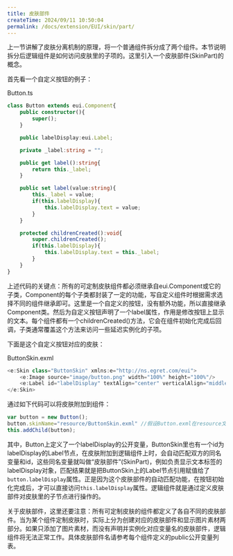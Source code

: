 ```yaml
---
title: 皮肤部件
createTime: 2024/09/11 10:50:04
permalink: /docs/extension/EUI/skin/part/
---
```

上一节讲解了皮肤分离机制的原理，将一个普通组件拆分成了两个组件。本节说明拆分后逻辑组件是如何访问皮肤里的子项的。这里引入一个皮肤部件(SkinPart)的概念。

首先看一个自定义按钮的例子： 

Button.ts

~~~ typescript
class Button extends eui.Component{
    public constructor(){
        super();
    }

    public labelDisplay:eui.Label;

    private _label:string = "";

    public get label():string{
        return this._label;
    }

    public set label(value:string){
        this._label = value;
        if(this.labelDisplay){
            this.labelDisplay.text = value;
        }
    }

    protected childrenCreated():void{
        super.childrenCreated();
        if(this.labelDisplay){
            this.labelDisplay.text = this._label;
        }
    }
}

~~~

上述代码的关键点：所有的可定制皮肤组件都必须继承自eui.Component或它的子类，Component的每个子类都封装了一定的功能，写自定义组件时根据需求选择不同的组件继承即可。这里是一个自定义的按钮，没有额外功能，所以直接继承Component类。然后为自定义按钮声明了一个label属性，作用是修改按钮上显示的文本。每个组件都有一个childrenCreated()方法，它会在组件初始化完成后回调，子类通常覆盖这个方法来访问一些延迟实例化的子项。

下面是这个自定义按钮对应的皮肤：

ButtonSkin.exml

~~~ typescript
<e:Skin class="ButtonSkin" xmlns:e="http://ns.egret.com/eui"> 
	<e:Image source="image/button.png" width="100%" height="100%"/> 
	<e:Label id="labelDisplay" textAlign="center" verticalAlign="middle" left="20" right="20" top="10" bottom="10"/> 
</e:Skin>
~~~

通过如下代码可以将皮肤附加到组件：

~~~ typescript
var button = new Button();
button.skinName="resource/ButtonSkin.exml" //假设Button.exml在resource文件夹下。
this.addChild(button);
~~~

其中，Button上定义了一个labelDisplay的公开变量，ButtonSkin里也有一个id为labelDisplay的Label节点，在皮肤附加到逻辑组件上时，会自动匹配双方的同名变量和id，这些同名变量就叫做“皮肤部件”(SkinPart)，例如负责显示文本标签的labelDisplay对象，匹配结果就是把ButtonSkin上的Label节点引用赋值给了`button.labelDisplay`属性。正是因为这个皮肤部件的自动匹配功能，在按钮初始化完成后，才可以直接访问`this.labelDisplay`属性。逻辑组件就是通过定义皮肤部件对皮肤里的子节点进行操作的。

关于皮肤部件，这里还要注意：所有可定制皮肤的组件都定义了各自不同的皮肤部件。当为某个组件定制皮肤时，实际上分为创建对应的皮肤部件和显示图片素材两部分。如果只添加了图片素材，而没有声明并实例化对应变量名的皮肤部件，逻辑组件将无法正常工作。具体皮肤部件名请参考每个组件定义的public公开变量列表。

